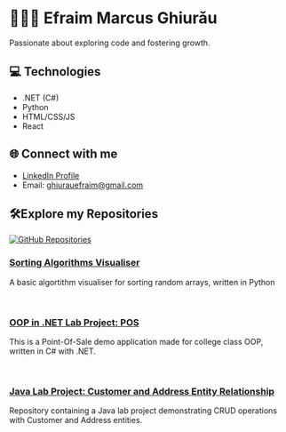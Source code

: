 # 🙎🏻‍♂️ Efraim Marcus Ghiurǎu

Passionate about exploring code and fostering growth.

## 💻 Technologies

- .NET (C#)
- Python
- HTML/CSS/JS
- React

## 🌐 Connect with me

- [LinkedIn Profile](https://www.linkedin.com/in/efraim-ghiurau/)
- Email: ghiurauefraim@gmail.com

## 🛠️Explore my Repositories

[![GitHub Repositories](https://img.shields.io/badge/Explore-Repositories-brightgreen)](https://github.com/ghefraim?tab=repositories)

### [Sorting Algorithms Visualiser](https://github.com/ghefraim/Sorting-Algorithms-Visualiser)
A basic algortithm visualiser for sorting random arrays, written in Python

<br>

### [OOP in .NET Lab Project: POS](https://github.com/ghefraim/POS-demo-app-for-OOP)
This is a Point-Of-Sale demo application made for college class OOP, written in C# with .NET.


<br>

### [Java Lab Project: Customer and Address Entity Relationship](https://github.com/ghefraim/JavaProject-CustomersAndAddresses-API)
Repository containing a Java lab project demonstrating CRUD operations with Customer and Address entities.

